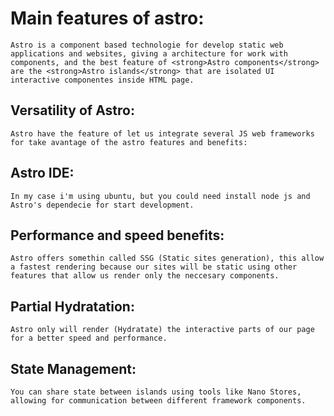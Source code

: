 # Main features of astro:

    Astro is a component based technologie for develop static web applications and websites, giving a architecture for work with components, and the best feature of <strong>Astro components</strong> are the <strong>Astro islands</strong> that are isolated UI interactive componentes inside HTML page.

## Versatility of Astro:

    Astro have the feature of let us integrate several JS web frameworks for take avantage of the astro features and benefits:

## Astro IDE:

    In my case i'm using ubuntu, but you could need install node js and Astro's dependecie for start development.

## Performance and speed benefits:

    Astro offers somethin called SSG (Static sites generation), this allow a fastest rendering because our sites will be static using other features that allow us render only the neccesary components.

## Partial Hydratation:

    Astro only will render (Hydratate) the interactive parts of our page for a better speed and performance.

## State Management: 

    You can share state between islands using tools like Nano Stores, allowing for communication between different framework components.